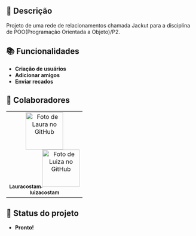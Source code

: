 ## :memo: Descrição
Projeto de uma rede de relacionamentos chamada Jackut para a disciplina de POO(Programação Orientada a Objeto)/P2.

## :books: Funcionalidades
* <b>Criação de usuários</b>
* <b>Adicionar amigos</b>
* <b>Enviar recados</b>

## :handshake: Colaboradores
<table>
  <tr>
    <td align="center">
      <a href="http://github.com/Lauracostam">
        <img src="https://avatars.githubusercontent.com/u/107508155?v=4" width="100px;" alt="Foto de Laura no GitHub"/><br>
        <sub>
          <b>Lauracostam</b>
        </sub>
      </a>
      <a href="http://github.com/luizacostam">
        <img src="https://avatars.githubusercontent.com/u/113187633?v=4" width="100px;" alt="Foto de Luiza no GitHub"/><br>
        <sub>
          <b>luizacostam</b>
        </sub>
      </a>
    </td>
  </tr>
</table>

## :dart: Status do projeto
* <b>Pronto!</b>
